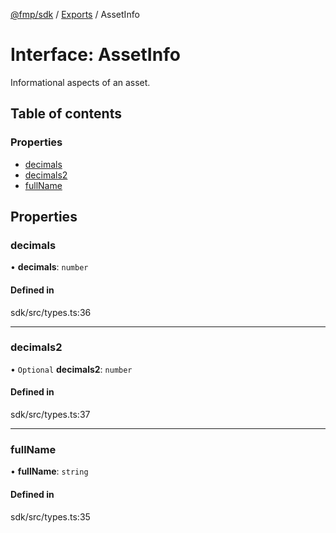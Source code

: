 [@fmp/sdk](../docs/README.md) / [Exports](../modules.md) / AssetInfo

# Interface: AssetInfo

Informational aspects of an asset.

## Table of contents

### Properties

- [decimals](AssetInfo.md#decimals)
- [decimals2](AssetInfo.md#decimals2)
- [fullName](AssetInfo.md#fullname)

## Properties

### decimals

• **decimals**: `number`

#### Defined in

sdk/src/types.ts:36

___

### decimals2

• `Optional` **decimals2**: `number`

#### Defined in

sdk/src/types.ts:37

___

### fullName

• **fullName**: `string`

#### Defined in

sdk/src/types.ts:35
